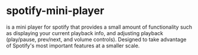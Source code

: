 # spotify-mini-player

is a mini player for spotify that provides a small amount of functionality such as displaying your current playback info, and adjusting playback (play/pause, prev/next, and volume controls). Designed to take advantage of Spotify's most important features at a smaller scale. 
